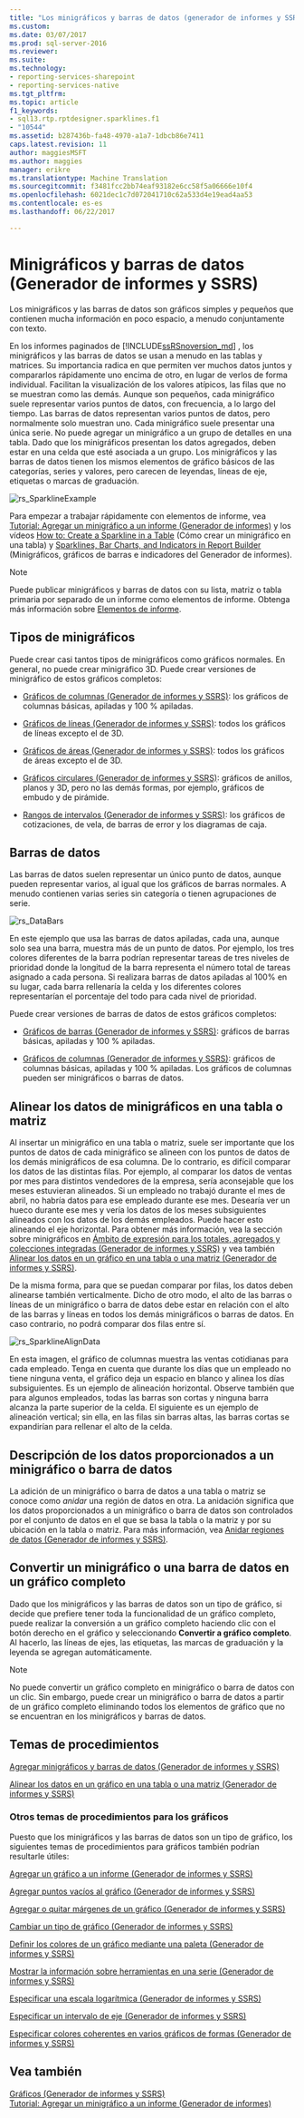 ```yaml
---
title: "Los minigráficos y barras de datos (generador de informes y SSRS) | Documentos de Microsoft"
ms.custom: 
ms.date: 03/07/2017
ms.prod: sql-server-2016
ms.reviewer: 
ms.suite: 
ms.technology:
- reporting-services-sharepoint
- reporting-services-native
ms.tgt_pltfrm: 
ms.topic: article
f1_keywords:
- sql13.rtp.rptdesigner.sparklines.f1
- "10544"
ms.assetid: b287436b-fa48-4970-a1a7-1dbcb86e7411
caps.latest.revision: 11
author: maggiesMSFT
ms.author: maggies
manager: erikre
ms.translationtype: Machine Translation
ms.sourcegitcommit: f3481fcc2bb74eaf93182e6cc58f5a06666e10f4
ms.openlocfilehash: 6021dec1c7d072041710c62a533d4e19ead4aa53
ms.contentlocale: es-es
ms.lasthandoff: 06/22/2017

---
```

# <a name="sparklines-and-data-bars-report-builder-and-ssrs"></a>Minigráficos y barras de datos (Generador de informes y SSRS)
  Los minigráficos y las barras de datos son gráficos simples y pequeños que contienen mucha información en poco espacio, a menudo conjuntamente con texto.   
    
  En los informes paginados de [!INCLUDE[ssRSnoversion_md](../../includes/ssrsnoversion-md.md)] , los minigráficos y las barras de datos se usan a menudo en las tablas y matrices. Su importancia radica en que permiten ver muchos datos juntos y compararlos rápidamente uno encima de otro, en lugar de verlos de forma individual. Facilitan la visualización de los valores atípicos, las filas que no se muestran como las demás. Aunque son pequeños, cada minigráfico suele representar varios puntos de datos, con frecuencia, a lo largo del tiempo. Las barras de datos representan varios puntos de datos, pero normalmente solo muestran uno. Cada minigráfico suele presentar una única serie. No puede agregar un minigráfico a un grupo de detalles en una tabla. Dado que los minigráficos presentan los datos agregados, deben estar en una celda que esté asociada a un grupo. Los minigráficos y las barras de datos tienen los mismos elementos de gráfico básicos de las categorías, series y valores, pero carecen de leyendas, líneas de eje, etiquetas o marcas de graduación.  
  
 ![rs_SparklineExample](../../reporting-services/report-design/media/rs-sparklineexample.gif "rs_SparklineExample")  
  
 Para empezar a trabajar rápidamente con elementos de informe, vea [Tutorial: Agregar un minigráfico a un informe &#40;Generador de informes&#41;](../../reporting-services/tutorial-add-a-sparkline-to-your-report-report-builder.md) y los vídeos [How to: Create a Sparkline in a Table](http://go.microsoft.com/fwlink/?LinkId=197092) (Cómo crear un minigráfico en una tabla) y [Sparklines, Bar Charts, and Indicators in Report Builder](http://technet.microsoft.com/bi/video/ff877165) (Minigráficos, gráficos de barras e indicadores del Generador de informes).  
  
> [!NOTE]  
>  Puede publicar minigráficos y barras de datos con su lista, matriz o tabla primaria por separado de un informe como elementos de informe. Obtenga más información sobre [Elementos de informe](../../reporting-services/report-design/report-parts-report-builder-and-ssrs.md).  
  
##  <a name="KindsofSparklines"></a> Tipos de minigráficos  
 Puede crear casi tantos tipos de minigráficos como gráficos normales. En general, no puede crear minigráfico 3D. Puede crear versiones de minigráfico de estos gráficos completos:  
  
-   [Gráficos de columnas &#40;Generador de informes y SSRS&#41;](../../reporting-services/report-design/column-charts-report-builder-and-ssrs.md): los gráficos de columnas básicas, apiladas y 100 % apiladas.  
  
-   [Gráficos de líneas &#40;Generador de informes y SSRS&#41;](../../reporting-services/report-design/line-charts-report-builder-and-ssrs.md): todos los gráficos de líneas excepto el de 3D.  
  
-   [Gráficos de áreas &#40;Generador de informes y SSRS&#41;](../../reporting-services/report-design/area-charts-report-builder-and-ssrs.md): todos los gráficos de áreas excepto el de 3D.  
  
-   [Gráficos circulares &#40;Generador de informes y SSRS&#41;](../../reporting-services/report-design/pie-charts-report-builder-and-ssrs.md): gráficos de anillos, planos y 3D, pero no las demás formas, por ejemplo, gráficos de embudo y de pirámide.  
  
-   [Rangos de intervalos &#40;Generador de informes y SSRS&#41;](../../reporting-services/report-design/range-charts-report-builder-and-ssrs.md): los gráficos de cotizaciones, de vela, de barras de error y los diagramas de caja.  
  
##  <a name="DataBars"></a> Barras de datos  
 Las barras de datos suelen representar un único punto de datos, aunque pueden representar varios, al igual que los gráficos de barras normales. A menudo contienen varias series sin categoría o tienen agrupaciones de serie.  
  
 ![rs_DataBars](../../reporting-services/report-design/media/rs-databars.gif "rs_DataBars")  
  
 En este ejemplo que usa las barras de datos apiladas, cada una, aunque solo sea una barra, muestra más de un punto de datos. Por ejemplo, los tres colores diferentes de la barra podrían representar tareas de tres niveles de prioridad donde la longitud de la barra representa el número total de tareas asignado a cada persona. Si realizara barras de datos apiladas al 100% en su lugar, cada barra rellenaría la celda y los diferentes colores representarían el porcentaje del todo para cada nivel de prioridad.  
  
 Puede crear versiones de barras de datos de estos gráficos completos:  
  
-   [Gráficos de barras &#40;Generador de informes y SSRS&#41;](../../reporting-services/report-design/bar-charts-report-builder-and-ssrs.md): gráficos de barras básicas, apiladas y 100 % apiladas.  
  
-   [Gráficos de columnas &#40;Generador de informes y SSRS&#41;](../../reporting-services/report-design/column-charts-report-builder-and-ssrs.md): gráficos de columnas básicas, apiladas y 100 % apiladas. Los gráficos de columnas pueden ser minigráficos o barras de datos.  
  
##  <a name="AlignDatainTableMatrix"></a> Alinear los datos de minigráficos en una tabla o matriz  
 Al insertar un minigráfico en una tabla o matriz, suele ser importante que los puntos de datos de cada minigráfico se alineen con los puntos de datos de los demás minigráficos de esa columna. De lo contrario, es difícil comparar los datos de las distintas filas. Por ejemplo, al comparar los datos de ventas por mes para distintos vendedores de la empresa, sería aconsejable que los meses estuvieran alineados. Si un empleado no trabajó durante el mes de abril, no habría datos para ese empleado durante ese mes. Desearía ver un hueco durante ese mes y vería los datos de los meses subsiguientes alineados con los datos de los demás empleados. Puede hacer esto alineando el eje horizontal. Para obtener más información, vea la sección sobre minigráficos en [Ámbito de expresión para los totales, agregados y colecciones integradas &#40;Generador de informes y SSRS&#41;](../../reporting-services/report-design/expression-scope-for-totals-aggregates-and-built-in-collections.md) y vea también [Alinear los datos en un gráfico en una tabla o una matriz &#40;Generador de informes y SSRS&#41;](../../reporting-services/report-design/align-the-data-in-a-chart-in-a-table-or-matrix-report-builder-and-ssrs.md).  
  
 De la misma forma, para que se puedan comparar por filas, los datos deben alinearse también verticalmente. Dicho de otro modo, el alto de las barras o líneas de un minigráfico o barra de datos debe estar en relación con el alto de las barras y líneas en todos los demás minigráficos o barras de datos. En caso contrario, no podrá comparar dos filas entre sí.  
  
 ![rs_SparklineAlignData](../../reporting-services/report-design/media/rs-sparklinealigndata.gif "rs_SparklineAlignData")  
  
 En esta imagen, el gráfico de columnas muestra las ventas cotidianas para cada empleado. Tenga en cuenta que durante los días que un empleado no tiene ninguna venta, el gráfico deja un espacio en blanco y alinea los días subsiguientes. Es un ejemplo de alineación horizontal. Observe también que para algunos empleados, todas las barras son cortas y ninguna barra alcanza la parte superior de la celda. El siguiente es un ejemplo de alineación vertical; sin ella, en las filas sin barras altas, las barras cortas se expandirían para rellenar el alto de la celda.  
  
##  <a name="UnderstandScope"></a> Descripción de los datos proporcionados a un minigráfico o barra de datos  
 La adición de un minigráfico o barra de datos a una tabla o matriz se conoce como *anidar* una región de datos en otra. La anidación significa que los datos proporcionados a un minigráfico o barra de datos son controlados por el conjunto de datos en el que se basa la tabla o la matriz y por su ubicación en la tabla o matriz. Para más información, vea [Anidar regiones de datos &#40;Generador de informes y SSRS&#41;](../../reporting-services/report-design/nested-data-regions-report-builder-and-ssrs.md).  
  
##  <a name="ConvertSparklinetoChart"></a> Convertir un minigráfico o una barra de datos en un gráfico completo  
 Dado que los minigráficos y las barras de datos son un tipo de gráfico, si decide que prefiere tener toda la funcionalidad de un gráfico completo, puede realizar la conversión a un gráfico completo haciendo clic con el botón derecho en el gráfico y seleccionando **Convertir a gráfico completo**. Al hacerlo, las líneas de ejes, las etiquetas, las marcas de graduación y la leyenda se agregan automáticamente.  
  
> [!NOTE]  
>  No puede convertir un gráfico completo en minigráfico o barra de datos con un clic. Sin embargo, puede crear un minigráfico o barra de datos a partir de un gráfico completo eliminando todos los elementos de gráfico que no se encuentran en los minigráficos y barras de datos.  
  
##  <a name="HowTo"></a> Temas de procedimientos  
 [Agregar minigráficos y barras de datos &#40;Generador de informes y SSRS&#41;](../../reporting-services/report-design/add-sparklines-and-data-bars-report-builder-and-ssrs.md)  
  
 [Alinear los datos en un gráfico en una tabla o una matriz &#40;Generador de informes y SSRS&#41;](../../reporting-services/report-design/align-the-data-in-a-chart-in-a-table-or-matrix-report-builder-and-ssrs.md)  
  
### <a name="other-how-to-topics-for-charts"></a>Otros temas de procedimientos para los gráficos  
 Puesto que los minigráficos y las barras de datos son un tipo de gráfico, los siguientes temas de procedimientos para gráficos también podrían resultarle útiles:  
  
 [Agregar un gráfico a un informe &#40;Generador de informes y SSRS&#41;](../../reporting-services/report-design/add-a-chart-to-a-report-report-builder-and-ssrs.md)  
  
 [Agregar puntos vacíos al gráfico &#40;Generador de informes y SSRS&#41;](../../reporting-services/report-design/add-empty-points-to-a-chart-report-builder-and-ssrs.md)  
  
 [Agregar o quitar márgenes de un gráfico &#40;Generador de informes y SSRS&#41;](../../reporting-services/report-design/add-or-remove-margins-from-a-chart-report-builder-and-ssrs.md)  
  
 [Cambiar un tipo de gráfico &#40;Generador de informes y SSRS&#41;](../../reporting-services/report-design/change-a-chart-type-report-builder-and-ssrs.md)  
  
 [Definir los colores de un gráfico mediante una paleta &#40;Generador de informes y SSRS&#41;](../../reporting-services/report-design/define-colors-on-a-chart-using-a-palette-report-builder-and-ssrs.md)  
  
 [Mostrar la información sobre herramientas en una serie &#40;Generador de informes y SSRS&#41;](../../reporting-services/report-design/show-tooltips-on-a-series-report-builder-and-ssrs.md)  
  
 [Especificar una escala logarítmica &#40;Generador de informes y SSRS&#41;](../../reporting-services/report-design/specify-a-logarithmic-scale-report-builder-and-ssrs.md)  
  
 [Especificar un intervalo de eje &#40;Generador de informes y SSRS&#41;](../../reporting-services/report-design/specify-an-axis-interval-report-builder-and-ssrs.md)  
  
 [Especificar colores coherentes en varios gráficos de formas &#40;Generador de informes y SSRS&#41;](../../reporting-services/report-design/specify-consistent-colors-across-multiple-shape-charts-report-builder-and-ssrs.md)  
  
## <a name="see-also"></a>Vea también  
 [Gráficos &#40;Generador de informes y SSRS&#41;](../../reporting-services/report-design/charts-report-builder-and-ssrs.md)   
 [Tutorial: Agregar un minigráfico a un informe &#40;Generador de informes&#41;](../../reporting-services/tutorial-add-a-sparkline-to-your-report-report-builder.md)   
  
  
